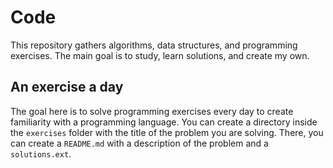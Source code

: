 # Code

This repository gathers algorithms, data structures, and programming exercises. The main goal is to study, learn solutions, and create my own.

## An exercise a day

The goal here is to solve programming exercises every day to create familiarity with a programming language.
You can create a directory inside the `exercises` folder with the title of the problem you are solving. There, you can create a `README.md` with a description of the problem and a `solutions.ext`.